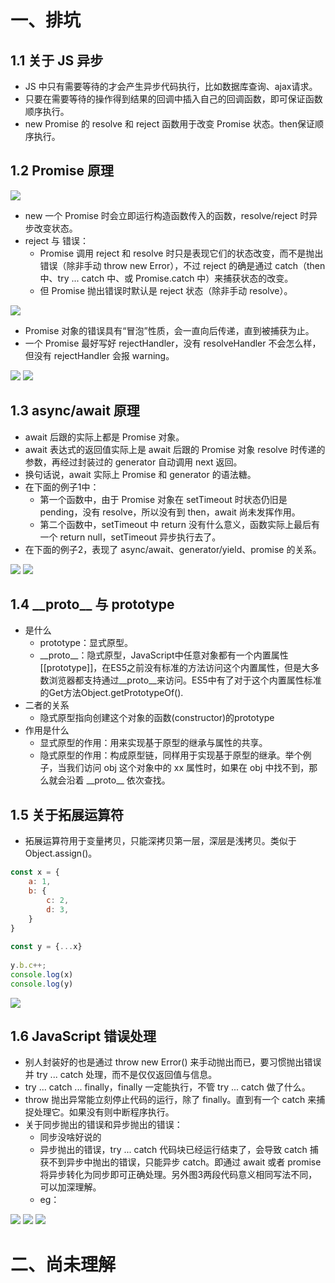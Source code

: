 # 一、排坑
## 1.1 关于 JS 异步
- JS 中只有需要等待的才会产生异步代码执行，比如数据库查询、ajax请求。
- 只要在需要等待的操作得到结果的回调中插入自己的回调函数，即可保证函数顺序执行。
- new Promise 的 resolve 和 reject 函数用于改变 Promise 状态。then保证顺序执行。

## 1.2 Promise 原理
![](./Images/js排坑2.png)

- new 一个 Promise 时会立即运行构造函数传入的函数，resolve/reject 时异步改变状态。
- reject 与 错误：
	- Promise 调用 reject 和 resolve 时只是表现它们的状态改变，而不是抛出错误（除非手动 throw new Error），不过 reject 的确是通过 catch（then 中、try ... catch 中、或 Promise.catch 中）来捕获状态的改变。
	- 但 Promise 抛出错误时默认是 reject 状态（除非手动 resolve）。

![](./Images/js排坑6.jpeg)

- Promise 对象的错误具有“冒泡”性质，会一直向后传递，直到被捕获为止。
- 一个 Promise 最好写好 rejectHandler，没有 resolveHandler 不会怎么样，但没有 rejectHandler 会报 warning。

![](./Images/js排坑7.jpeg)
![](./Images/js排坑8.jpeg)

## 1.3 async/await 原理
- await 后跟的实际上都是 Promise 对象。
- await 表达式的返回值实际上是 await 后跟的 Promise 对象 resolve 时传递的参数，再经过封装过的 generator 自动调用 next 返回。
- 换句话说，await 实际上 Promise 和 generator 的语法糖。
- 在下面的例子1中：
	- 第一个函数中，由于 Promise 对象在 setTimeout 时状态仍旧是 pending，没有 resolve，所以没有到 then，await 尚未发挥作用。
	- 第二个函数中，setTimeout 中 return 没有什么意义，函数实际上最后有一个 return null，setTimeout 异步执行去了。
- 在下面的例子2，表现了 async/await、generator/yield、promise 的关系。

![](./Images/js排坑3.png)
![](./Images/js排坑9.jpeg)

## 1.4 \_\_proto\_\_ 与 prototype
- 是什么
	- prototype：显式原型。
	- \_\_proto\_\_：隐式原型，JavaScript中任意对象都有一个内置属性[[prototype]]，在ES5之前没有标准的方法访问这个内置属性，但是大多数浏览器都支持通过\_\_proto\_\_来访问。ES5中有了对于这个内置属性标准的Get方法Object.getPrototypeOf().
- 二者的关系
	- 隐式原型指向创建这个对象的函数(constructor)的prototype
- 作用是什么
	- 显式原型的作用：用来实现基于原型的继承与属性的共享。
	- 隐式原型的作用：构成原型链，同样用于实现基于原型的继承。举个例子，当我们访问 obj 这个对象中的 xx 属性时，如果在 obj 中找不到，那么就会沿着 \_\_proto\_\_ 依次查找。

## 1.5 关于拓展运算符
- 拓展运算符用于变量拷贝，只能深拷贝第一层，深层是浅拷贝。类似于 Object.assign()。


```javascript
const x = {
	a: 1,
	b: {
		c: 2,
		d: 3,
	}
}
	
const y = {...x}
	
y.b.c++;
console.log(x)
console.log(y)
```

![](./Images/js排坑1.png)

## 1.6 JavaScript 错误处理
- 别人封装好的也是通过 throw new Error() 来手动抛出而已，要习惯抛出错误并 try ... catch 处理，而不是仅仅返回值与信息。
- try ... catch ... finally，finally 一定能执行，不管 try ... catch 做了什么。
- throw 抛出异常能立刻停止代码的运行，除了 finally。直到有一个 catch 来捕捉处理它。如果没有则中断程序执行。
- 关于同步抛出的错误和异步抛出的错误：
	- 同步没啥好说的
	- 异步抛出的错误，try ... catch 代码块已经运行结束了，会导致 catch 捕获不到异步中抛出的错误，只能异步 catch。即通过 await 或者 promise 将异步转化为同步即可正确处理。另外图3两段代码意义相同写法不同，可以加深理解。
	- eg：

![](./Images/js排坑4.jpeg)
![](./Images/js排坑5.jpeg)
![](./Images/js排坑10.jpeg)

# 二、尚未理解
